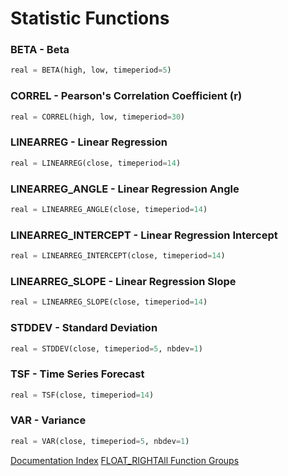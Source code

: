 # Statistic Functions
### BETA - Beta
```python
real = BETA(high, low, timeperiod=5)
```

### CORREL - Pearson's Correlation Coefficient (r)
```python
real = CORREL(high, low, timeperiod=30)
```

### LINEARREG - Linear Regression
```python
real = LINEARREG(close, timeperiod=14)
```

### LINEARREG_ANGLE - Linear Regression Angle
```python
real = LINEARREG_ANGLE(close, timeperiod=14)
```

### LINEARREG_INTERCEPT - Linear Regression Intercept
```python
real = LINEARREG_INTERCEPT(close, timeperiod=14)
```

### LINEARREG_SLOPE - Linear Regression Slope
```python
real = LINEARREG_SLOPE(close, timeperiod=14)
```

### STDDEV - Standard Deviation
```python
real = STDDEV(close, timeperiod=5, nbdev=1)
```

### TSF - Time Series Forecast
```python
real = TSF(close, timeperiod=14)
```

### VAR - Variance
```python
real = VAR(close, timeperiod=5, nbdev=1)
```


[Documentation Index](../doc_index.html)
[FLOAT_RIGHTAll Function Groups](../funcs.html)

